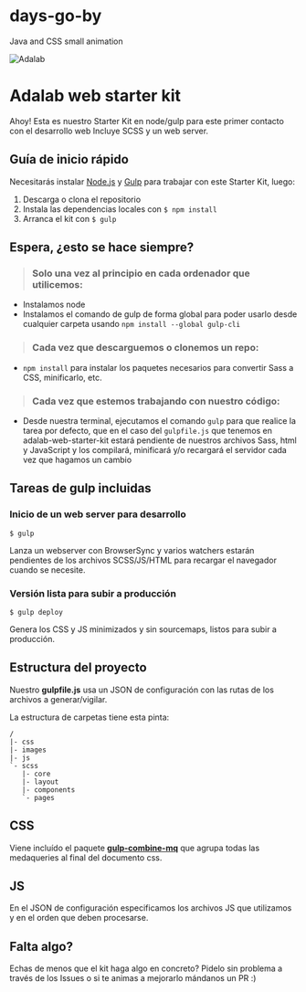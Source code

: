 # days-go-by
Java and CSS small animation

![Adalab](images/logo-adalab-80px.png)
# Adalab web starter kit
Ahoy! Esta es nuestro Starter Kit en node/gulp para este primer contacto con el desarrollo web
Incluye SCSS y un web server.

## Guía de inicio rápido
Necesitarás instalar [Node.js](https://nodejs.org/) y [Gulp](https://gulpjs.com) para trabajar con este Starter Kit, luego:  
1. Descarga o clona el repositorio
2. Instala las dependencias locales con `$ npm install`
3. Arranca el kit con `$ gulp`

## Espera, ¿esto se hace siempre?
> ### Solo una vez al principio en cada ordenador que utilicemos:
- Instalamos node
- Instalamos el comando de gulp de forma global para poder usarlo desde cualquier carpeta usando `npm install --global gulp-cli`

> ### Cada vez que descarguemos o clonemos un repo:
- `npm install` para instalar los paquetes necesarios para convertir Sass a CSS, minificarlo, etc.

> ### Cada vez que estemos trabajando con nuestro código:
- Desde nuestra terminal, ejecutamos el comando `gulp` para que realice la tarea por defecto, que en el caso del `gulpfile.js` que tenemos en adalab-web-starter-kit estará pendiente de nuestros archivos Sass, html y JavaScript y los compilará, minificará y/o recargará el servidor cada vez que hagamos un cambio

## Tareas de gulp incluidas
### Inicio de un web server para desarrollo
```
$ gulp
```
Lanza un webserver con BrowserSync y varios watchers estarán pendientes de los archivos SCSS/JS/HTML para recargar el navegador cuando se necesite.

### Versión lista para subir a producción
```
$ gulp deploy
```
Genera los CSS y JS minimizados y sin sourcemaps, listos para subir a producción.


## Estructura del proyecto
Nuestro **gulpfile.js** usa un JSON de configuración con las rutas de los archivos a generar/vigilar.

La estructura de carpetas tiene esta pinta:
```
/
|- css
|- images
|- js
`- scss
   |- core
   |- layout
   |- components
   `- pages
```


## CSS
Viene incluído el paquete [**gulp-combine-mq**](https://www.npmjs.com/package/gulp-combine-mq) que agrupa todas las medaqueries al final del documento css.


## JS
En el JSON de configuración especificamos los archivos JS que utilizamos y en el orden que deben procesarse.

## Falta algo?
Echas de menos que el kit haga algo en concreto? Pidelo sin problema a través de los Issues o si te animas a mejorarlo mándanos un PR :)
